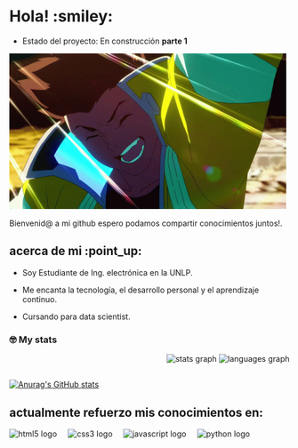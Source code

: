 <h1> Hola! :smiley:</h1>

- Estado del proyecto: En construcción **parte 1**

![Vamos!](assets/cyberpunk-edgerunners-david-martinez.gif)

Bienvenid@ a mi github espero podamos compartir conocimientos juntos!.
<h2> acerca de mi :point_up: </h2> 

- Soy Estudiante de Ing. electrónica en la UNLP.

- Me encanta la tecnología, el desarrollo personal y el aprendizaje continuo.

- Cursando para data scientist.
  
### 🤓 My stats
  <div align="right">
  <img src="https://github-readme-stats.vercel.app/api?username=jossnew117&hide_title=false&hide_rank=false&show_icons=true&include_all_commits=true&count_private=true&disable_animations=false&theme=dark&locale=es&hide_border=false&order=1" height="135" alt="stats graph"  />
  <img src="https://github-readme-stats.vercel.app/api/top-langs?username=jossnew117&locale=es&hide_title=false&layout=compact&card_width=320&langs_count=5&theme=dark&hide_border=false&order=2" height="135" alt="languages graph"  />
</div>
  
 ## 
  [![Anurag's GitHub stats](https://github-readme-stats.vercel.app/api?username=jossnew117&theme=dark)](https://github.com/jossnew117/github-readme-stats)

<h2> actualmente refuerzo mis conocimientos en: </h2> 

<div align="left">
  <img src="https://cdn.jsdelivr.net/gh/devicons/devicon/icons/html5/html5-original.svg" height="40" alt="html5 logo"  />
  <img width="12" />
  <img src="https://cdn.jsdelivr.net/gh/devicons/devicon/icons/css3/css3-original.svg" height="40" alt="css3 logo"  />
  <img width="12" />
  <img src="https://cdn.jsdelivr.net/gh/devicons/devicon/icons/javascript/javascript-original.svg" height="40" alt="javascript logo"  />
  <img width="12" />
  <img src="https://cdn.jsdelivr.net/gh/devicons/devicon/icons/python/python-original.svg" height="40" alt="python logo"  />
</div>

## 




